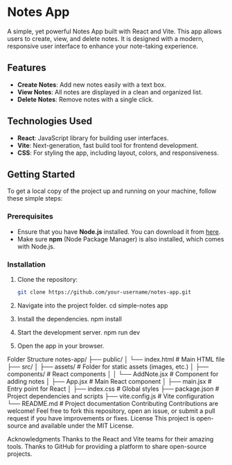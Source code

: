 # Notes App

A simple, yet powerful Notes App built with React and Vite. This app allows users to create, view, and delete notes. It is designed with a modern, responsive user interface to enhance your note-taking experience.

## Features
- **Create Notes**: Add new notes easily with a text box.
- **View Notes**: All notes are displayed in a clean and organized list.
- **Delete Notes**: Remove notes with a single click.

## Technologies Used
- **React**: JavaScript library for building user interfaces.
- **Vite**: Next-generation, fast build tool for frontend development.
- **CSS**: For styling the app, including layout, colors, and responsiveness.

## Getting Started

To get a local copy of the project up and running on your machine, follow these simple steps:

### Prerequisites

- Ensure that you have **Node.js** installed. You can download it from [here](https://nodejs.org/).
- Make sure **npm** (Node Package Manager) is also installed, which comes with Node.js.

### Installation

1. Clone the repository:

   ```bash
   git clone https://github.com/your-username/notes-app.git
2. Navigate into the project folder.
   cd simple-notes app
3. Install the dependencies.
   npm install
4. Start the development server.
   npm run dev
5. Open the app in your browser.

Folder Structure
notes-app/
├── public/
│   └── index.html        # Main HTML file
├── src/
│   ├── assets/           # Folder for static assets (images, etc.)
│   ├── components/       # React components
│   │   └── AddNote.jsx   # Component for adding notes
│   ├── App.jsx           # Main React component
│   ├── main.jsx          # Entry point for React
│   ├── index.css         # Global styles
├── package.json          # Project dependencies and scripts
├── vite.config.js        # Vite configuration
└── README.md             # Project documentation
Contributing
Contributions are welcome! Feel free to fork this repository, open an issue, or submit a pull request if you have improvements or fixes.
License
This project is open-source and available under the MIT License.

Acknowledgments
Thanks to the React and Vite teams for their amazing tools.
Thanks to GitHub for providing a platform to share open-source projects.
